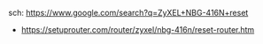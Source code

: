 sch: https://www.google.com/search?q=ZyXEL+NBG-416N+reset

- https://setuprouter.com/router/zyxel/nbg-416n/reset-router.htm
